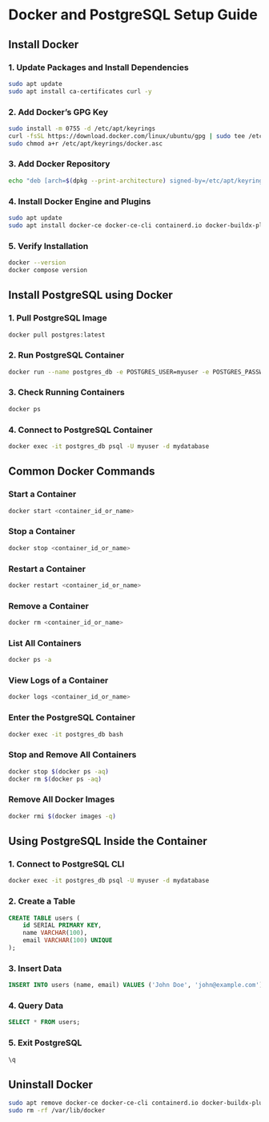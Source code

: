 # Docker and PostgreSQL Setup Guide

## Install Docker

### 1. Update Packages and Install Dependencies
```sh
sudo apt update
sudo apt install ca-certificates curl -y
```

### 2. Add Docker’s GPG Key
```sh
sudo install -m 0755 -d /etc/apt/keyrings
curl -fsSL https://download.docker.com/linux/ubuntu/gpg | sudo tee /etc/apt/keyrings/docker.asc > /dev/null
sudo chmod a+r /etc/apt/keyrings/docker.asc
```

### 3. Add Docker Repository
```sh
echo "deb [arch=$(dpkg --print-architecture) signed-by=/etc/apt/keyrings/docker.asc] https://download.docker.com/linux/ubuntu noble stable" | sudo tee /etc/apt/sources.list.d/docker.list > /dev/null
```

### 4. Install Docker Engine and Plugins
```sh
sudo apt update
sudo apt install docker-ce docker-ce-cli containerd.io docker-buildx-plugin docker-compose-plugin -y
```

### 5. Verify Installation
```sh
docker --version
docker compose version
```

## Install PostgreSQL using Docker

### 1. Pull PostgreSQL Image
```sh
docker pull postgres:latest
```

### 2. Run PostgreSQL Container
```sh
docker run --name postgres_db -e POSTGRES_USER=myuser -e POSTGRES_PASSWORD=mypassword -e POSTGRES_DB=mydatabase -p 5432:5432 -d postgres
```

### 3. Check Running Containers
```sh
docker ps
```

### 4. Connect to PostgreSQL Container
```sh
docker exec -it postgres_db psql -U myuser -d mydatabase
```

## Common Docker Commands

### Start a Container
```sh
docker start <container_id_or_name>
```

### Stop a Container
```sh
docker stop <container_id_or_name>
```

### Restart a Container
```sh
docker restart <container_id_or_name>
```

### Remove a Container
```sh
docker rm <container_id_or_name>
```

### List All Containers
```sh
docker ps -a
```

### View Logs of a Container
```sh
docker logs <container_id_or_name>
```

### Enter the PostgreSQL Container
```sh
docker exec -it postgres_db bash
```

### Stop and Remove All Containers
```sh
docker stop $(docker ps -aq)
docker rm $(docker ps -aq)
```

### Remove All Docker Images
```sh
docker rmi $(docker images -q)
```

## Using PostgreSQL Inside the Container

### 1. Connect to PostgreSQL CLI
```sh
docker exec -it postgres_db psql -U myuser -d mydatabase
```

### 2. Create a Table
```sql
CREATE TABLE users (
    id SERIAL PRIMARY KEY,
    name VARCHAR(100),
    email VARCHAR(100) UNIQUE
);
```

### 3. Insert Data
```sql
INSERT INTO users (name, email) VALUES ('John Doe', 'john@example.com');
```

### 4. Query Data
```sql
SELECT * FROM users;
```

### 5. Exit PostgreSQL
```sh
\q
```

## Uninstall Docker
```sh
sudo apt remove docker-ce docker-ce-cli containerd.io docker-buildx-plugin docker-compose-plugin -y
sudo rm -rf /var/lib/docker
